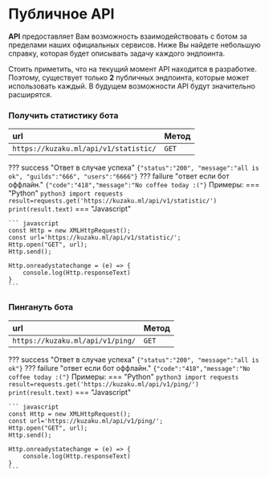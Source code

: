 # Публичное API

**API** предоставляет Вам возможность взаимодействовать с ботом за пределами наших официальных сервисов. Ниже Вы найдете небольшую справку, которая будет описывать задачу каждого эндпоинта.

Стоить приметить, что на текущий момент API находится в разработке. Поэтому, существует только **2** публичных эндпоинта, которые может использовать каждый. В будущем возможности API будут значительно расширятся.

### Получить статистику бота 

| url      | Метод                          |
| :---------- | :----------------------------------- |
| `https://kuzaku.ml/api/v1/statistic/`       | `GET`  |

??? success "Ответ в случае успеха"
    ```
    {"status":"200", "message":"all is ok", "guilds":"666", "users":"6666"}
    ```
??? failure "ответ если бот оффлайн."
    ```
    {"code":"418","message":"No coffee today :("}
    ```
Примеры:
=== "Python"
    ``` python3
    import requests
    result=requests.get('https://kuzaku.ml/api/v1/statistic/')
    print(result.text)
    ```
=== "Javascript"

    ``` javascript
    const Http = new XMLHttpRequest();
    const url='https://kuzaku.ml/api/v1/statistic/';
    Http.open("GET", url);
    Http.send();

    Http.onreadystatechange = (e) => {
        console.log(Http.responseText)
    }
    ```

### Пингануть бота

| url      | Метод                          |
| :---------- | :----------------------------------- |
| `https://kuzaku.ml/api/v1/ping/`       | `GET`  |

??? success "Ответ в случае успеха"
    ```
    {"status":"200", "message":"all is ok"}
    ```
??? failure "ответ если бот оффлайн."
    ```
    {"code":"418","message":"No coffee today :("}
    ```
Примеры:
=== "Python"
    ``` python3
    import requests
    result=requests.get('https://kuzaku.ml/api/v1/ping/')
    print(result.text)
    ```
=== "Javascript"

    ``` javascript
    const Http = new XMLHttpRequest();
    const url='https://kuzaku.ml/api/v1/ping/';
    Http.open("GET", url);
    Http.send();

    Http.onreadystatechange = (e) => {
        console.log(Http.responseText)
    }
    ```



